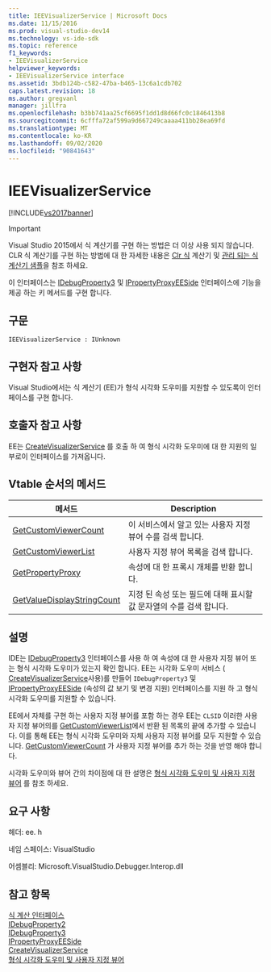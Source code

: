 ```yaml
---
title: IEEVisualizerService | Microsoft Docs
ms.date: 11/15/2016
ms.prod: visual-studio-dev14
ms.technology: vs-ide-sdk
ms.topic: reference
f1_keywords:
- IEEVisualizerService
helpviewer_keywords:
- IEEVisualizerService interface
ms.assetid: 3bdb124b-c582-47ba-b465-13c6a1cdb702
caps.latest.revision: 18
ms.author: gregvanl
manager: jillfra
ms.openlocfilehash: b3bb741aa25cf6695f1dd1d8d66fc0c1846413b8
ms.sourcegitcommit: 6cfffa72af599a9d667249caaaa411bb28ea69fd
ms.translationtype: MT
ms.contentlocale: ko-KR
ms.lasthandoff: 09/02/2020
ms.locfileid: "90841643"
---
```

# <a name="ieevisualizerservice"></a>IEEVisualizerService
[!INCLUDE[vs2017banner](../../../includes/vs2017banner.md)]

> [!IMPORTANT]
> Visual Studio 2015에서 식 계산기를 구현 하는 방법은 더 이상 사용 되지 않습니다. CLR 식 계산기를 구현 하는 방법에 대 한 자세한 내용은 [Clr 식](https://github.com/Microsoft/ConcordExtensibilitySamples/wiki/CLR-Expression-Evaluators) 계산기 및 [관리 되는 식 계산기 샘플](https://github.com/Microsoft/ConcordExtensibilitySamples/wiki/Managed-Expression-Evaluator-Sample)을 참조 하세요.  
  
 이 인터페이스는 [IDebugProperty3](../../../extensibility/debugger/reference/idebugproperty3.md) 및 [IPropertyProxyEESide](../../../extensibility/debugger/reference/ipropertyproxyeeside.md) 인터페이스에 기능을 제공 하는 키 메서드를 구현 합니다.  
  
## <a name="syntax"></a>구문  
  
```  
IEEVisualizerService : IUnknown  
```  
  
## <a name="notes-for-implementers"></a>구현자 참고 사항  
 Visual Studio에서는 식 계산기 (EE)가 형식 시각화 도우미를 지원할 수 있도록이 인터페이스를 구현 합니다.  
  
## <a name="notes-for-callers"></a>호출자 참고 사항  
 EE는 [CreateVisualizerService](../../../extensibility/debugger/reference/ieevisualizerserviceprovider-createvisualizerservice.md) 를 호출 하 여 형식 시각화 도우미에 대 한 지원의 일부로이 인터페이스를 가져옵니다.  
  
## <a name="methods-in-vtable-order"></a>Vtable 순서의 메서드  
  
|메서드|Description|  
|------------|-----------------|  
|[GetCustomViewerCount](../../../extensibility/debugger/reference/ieevisualizerservice-getcustomviewercount.md)|이 서비스에서 알고 있는 사용자 지정 뷰어 수를 검색 합니다.|  
|[GetCustomViewerList](../../../extensibility/debugger/reference/ieevisualizerservice-getcustomviewerlist.md)|사용자 지정 뷰어 목록을 검색 합니다.|  
|[GetPropertyProxy](../../../extensibility/debugger/reference/ieevisualizerservice-getpropertyproxy.md)|속성에 대 한 프록시 개체를 반환 합니다.|  
|[GetValueDisplayStringCount](../../../extensibility/debugger/reference/ieevisualizerservice-getvaluedisplaystringcount.md)|지정 된 속성 또는 필드에 대해 표시할 값 문자열의 수를 검색 합니다.|  
  
## <a name="remarks"></a>설명  
 IDE는 [IDebugProperty3](../../../extensibility/debugger/reference/idebugproperty3.md) 인터페이스를 사용 하 여 속성에 대 한 사용자 지정 뷰어 또는 형식 시각화 도우미가 있는지 확인 합니다. EE는 시각화 도우미 서비스 ( [CreateVisualizerService](../../../extensibility/debugger/reference/ieevisualizerserviceprovider-createvisualizerservice.md)사용)를 만들어 `IDebugProperty3` 및 [IPropertyProxyEESide](../../../extensibility/debugger/reference/ipropertyproxyeeside.md) (속성의 값 보기 및 변경 지원) 인터페이스를 지원 하 고 형식 시각화 도우미를 지원할 수 있습니다.  
  
 EE에서 자체를 구현 하는 사용자 지정 뷰어를 포함 하는 경우 EE는 `CLSID` 이러한 사용자 지정 뷰어의를 [GetCustomViewerList](../../../extensibility/debugger/reference/ieevisualizerservice-getcustomviewerlist.md)에서 반환 된 목록의 끝에 추가할 수 있습니다. 이를 통해 EE는 형식 시각화 도우미와 자체 사용자 지정 뷰어를 모두 지원할 수 있습니다. [GetCustomViewerCount](../../../extensibility/debugger/reference/idebugproperty3-getcustomviewercount.md) 가 사용자 지정 뷰어를 추가 하는 것을 반영 해야 합니다.  
  
 시각화 도우미와 뷰어 간의 차이점에 대 한 설명은 [형식 시각화 도우미 및 사용자 지정 뷰어](../../../extensibility/debugger/type-visualizer-and-custom-viewer.md) 를 참조 하세요.  
  
## <a name="requirements"></a>요구 사항  
 헤더: ee. h  
  
 네임 스페이스: VisualStudio  
  
 어셈블리: Microsoft.VisualStudio.Debugger.Interop.dll  
  
## <a name="see-also"></a>참고 항목  
 [식 계산 인터페이스](../../../extensibility/debugger/reference/expression-evaluation-interfaces.md)   
 [IDebugProperty2](../../../extensibility/debugger/reference/idebugproperty2.md)   
 [IDebugProperty3](../../../extensibility/debugger/reference/idebugproperty3.md)   
 [IPropertyProxyEESide](../../../extensibility/debugger/reference/ipropertyproxyeeside.md)   
 [CreateVisualizerService](../../../extensibility/debugger/reference/ieevisualizerserviceprovider-createvisualizerservice.md)   
 [형식 시각화 도우미 및 사용자 지정 뷰어](../../../extensibility/debugger/type-visualizer-and-custom-viewer.md)
